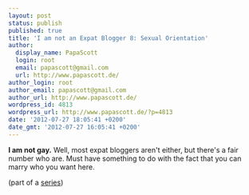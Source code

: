 ```yaml
---
layout: post
status: publish
published: true
title: 'I am not an Expat Blogger 8: Sexual Orientation'
author:
  display_name: PapaScott
  login: root
  email: papascott@gmail.com
  url: http://www.papascott.de/
author_login: root
author_email: papascott@gmail.com
author_url: http://www.papascott.de/
wordpress_id: 4813
wordpress_url: http://www.papascott.de/?p=4813
date: '2012-07-27 18:05:41 +0200'
date_gmt: '2012-07-27 16:05:41 +0200'
---
```

<p><strong>I am not gay.</strong> Well, most expat bloggers aren't either, but there's a fair number who are. Must have something to do with the fact that you can marry who you want here.</p>
<p>(part of a <a href="http://www.papascott.de/archives/category/not-an-expat-blogger/">series</a>)</p>
